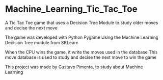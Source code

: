 # Machine_Learning_Tic_Tac_Toe
 A Tic Tac Toe game that uses a Decision Tree Module to study older moves and decise the next move 
 
The game was developed with Python Pygame
Using the Machine Learning Decision Tree module from SKLearn

When the CPU wins the game, it write the moves used in the database
This move database is used to study and decise the next move to win the game

This project was made by Gustavo Pimenta, to study about Machine Learning
